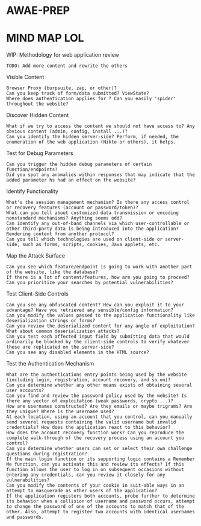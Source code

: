 # AWAE-PREP
# MIND MAP LOL



WIP: Methodology for web application review

    TODO: Add more content and rewrite the others

Visible Content

    Browser Proxy (burpsuite, zap, or other)?
    Can you keep track of form/data submitted? ViewState?
    Where does authentication applies for ? Can you easily 'spider' throughout the website?

Discover Hidden Content

    What if we try to access the content we should not have access to? Any obvious content (admin, config, install ...)?
    Can you identify the hidden server-side? Perform, if needed, the enumeration of the web application (Nikto or others), it helps.

Test for Debug Parameters

    Can you trigger the hidden debug parameters of certain function/endpoints?
    Did you spot any anomalies within responses that may indicate that the added parameter hs had an effect on the website?

Identify Functionality

    What's the session management mechanism? Is there any access control or recovery features (account or password/token)?
    What can you tell about customized data transmission or encoding nonstandard mechanisms? Anything seems odd?
    Can identify any out-of-band channels via which user-controllable or other third-party data is being introduced into the application? Rendering content from another protocol?
    Can you tell which technologies are used on client-side or server-side, such as forms, scripts, cookies, Java applets, etc.

Map the Attack Surface

    Can you see which feature/endpoint is going to work with another part of the website, like the database?
    If there is a lot of content/features, how are you going to proceed? Can you prioritize your searches by potential vulnerabilities?

Test Client-Side Controls

    Can you see any obfuscated content? How can you exploit it to your advantage? Have you retrieved any sensible/config information?
    Can you modify the values passed to the application functionality like deserialization strings or forms?
    Can you review the deserialized content for any angle of exploitation? What about common deserialization attacks?
    Can you test each affected input field by submitting data that would ordinarily be blocked by the client-side controls to verify whatever these are replicated on the server-side?
    Can you see any disabled elements in the HTML source?

Test the Authentication Mechanism

    What are the authentications entry points being used by the website (including login, registration, account recovery, and so on)?
    Can you determine whether any other means exists of obtaining several user accounts?
    Can you find and review the password policy used by the website? Is there any vector of exploitation (weak passwords, crypto ...)?
    How are usernames constructed? Are they emails or maybe trigrams? Are they unique? Where is the username used?
    At each location, using an account that you control, can you manually send several requests containing the valid username but invalid credentials? How does the application react to this behavior?
    How does the account recovery function work? Can you reproduce the complete walk-through of the recovery process using an account you control?
    Can you determine whether users can set or select their own challenge questions during registration?
    If the main login function or its supporting logic contains a Remember Me function, can you activate this and review its effects? If this function allows the user to log in on subsequent occasions without entering any credentials, can you review it closely for any vulnerabilities?
    Can you modify the contents of your cookie in suit-able ways in an attempt to masquerade as other users of the application?
    If the application registers both accounts, probe further to determine its behavior when a collision of username and password occurs, attempt to change the password of one of the accounts to match that of the other. Also, attempt to register two accounts with identical usernames and passwords.

